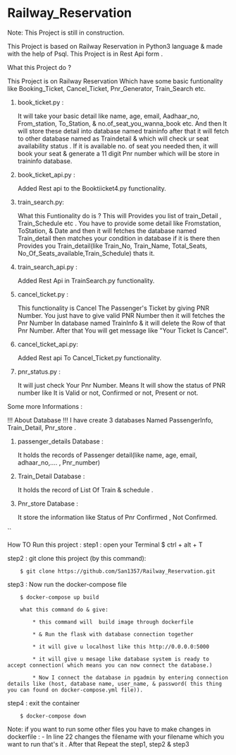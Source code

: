 # Railway_Reservation

Note: This Project is still in construction.

This Project is based on Railway Reservation in Python3 language & made with the help of Psql. 
This Project is in Rest Api form . 

What this Project do ?

This Project is on Railway Reservation Which have some basic funtionality like Booking_Ticket,  Cancel_Ticket, Pnr_Generator, 
Train_Search etc.


1)  book_ticket.py :

    It will take your basic detail like name, age, email, Aadhaar_no, From_station, To_Station, & no.of_seat_you_wanna_book etc.
    And then It will store these  detail into database  named traininfo after that it will fetch to other database named as Traindetail
    & which will check ur seat availability status . If it is available no. of seat you needed  then, it will book your seat & generate
    a 11 digit Pnr number which will be store in traininfo database.

2) book_ticket_api.py :

   Added Rest api to the Booktiicket4.py functionality.     

3) train_search.py: 

   What this Funtionality do is ? This will Provides you list of train_Detail , Train_Schedule etc . You have to provide some detail like 
   Fromstation, ToStation, & Date and then it will fetches the database named Train_detail then  matches your condition in database if it is there then Provides you Train_detail(like Train_No, Train_Name, Total_Seats, No_Of_Seats_available,Train_Schedule) thats it.


4) train_search_api.py :

   Added Rest Api in TrainSearch.py functionality.



5) cancel_ticket.py :

   This functionality is Cancel The Passenger's Ticket by giving PNR Number. You just have to give valid PNR Number then it will fetches
   the Pnr Number In database named TrainInfo & it will delete the Row of that Pnr Number.
   After that You will get message like "Your Ticket Is Cancel". 


6) cancel_ticket_api.py:

    Added Rest api To Cancel_Ticket.py functionality. 


7) pnr_status.py :
   
   It will just check Your Pnr Number. Means It will show the  status of PNR number like It is Valid or not, Confirmed or not, Present or not.


Some more Informations : 

!!! About Database !!!
I have create 3 databases Named PassengerInfo, Train_Detail, Pnr_store .


1)  passenger_details Database :
    
    It holds the records of Passenger detail(like name, age, email, adhaar_no,.... , Pnr_number)
    

2)  Train_Detail Database : 
    
    It holds the record of List Of Train & schedule .


3)  Pnr_store Database :

    It store the information like Status of Pnr Confirmed , Not Confirmed.


``

How TO Run this project :
step1 : open your Terminal
        $ ctrl + alt + T

step2 : git clone this project (by this command):

        $ git clone https://github.com/San1357/Railway_Reservation.git

step3 : Now run the docker-compose file

        $ docker-compose up build 
        
        what this command do & give:

            * this command will  build image through dockerfile 

            * & Run the flask with database connection together
            
            * it will give u localhost like this http://0.0.0.0:5000
        
            * it will give u mesage like database system is ready to accept connection( which means you can now connect the database.)
            
            * Now I connect the database in pgadmin by entering connection details like (host, database name, user_name, & password( this thing you can found on docker-compose.yml file)).

step4 : exit the container 
        
        $ docker-compose down 

Note: if you want to run some other files you have to make changes in dockerfile :
       - In line 22 changes the filename with your filename which you want to run that's it .
         After that Repeat the step1, step2 & step3
 
